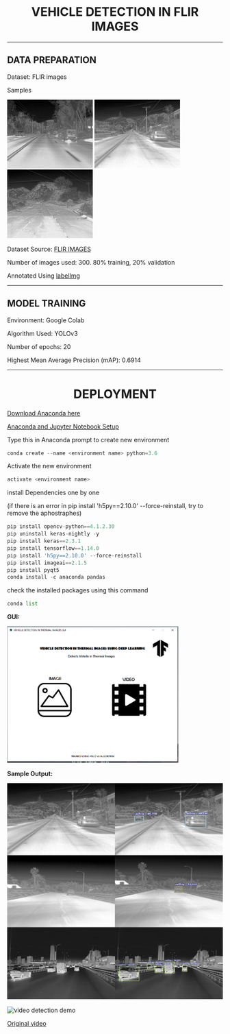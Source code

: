 <h1 align="center"><b>VEHICLE DETECTION IN FLIR IMAGES</b></h1>

---

## DATA PREPARATION

 Dataset: FLIR images

Samples

<img src="DEPLOYMENT/test/image(373).jpg" alt="drawing" width="200"/> <img src="DEPLOYMENT/test/image(379).jpg" alt="drawing" width="200"/> <img src="DEPLOYMENT/test/image-_383_.jpg" alt="drawing" width="200"/>




Dataset Source: [FLIR IMAGES](https://www.kaggle.com/deepnewbie/flir-thermal-images-dataset)

Number of images used: 300. 80% training, 20% validation

Annotated Using [labelImg](https://github.com/tzutalin/labelImg)

---

## MODEL TRAINING
Environment: Google Colab

Algorithm Used: YOLOv3

Number of epochs: 20

Highest Mean Average Precision (mAP): 0.6914

---

<h1 align="center"><b>DEPLOYMENT</b></h1>

[Download Anaconda here](https://www.anaconda.com/products/individual)

[Anaconda and Jupyter Notebook Setup](https://www.youtube.com/watch?v=syijLJ3oQzU)

Type this in Anaconda prompt to create new environment

```python 
conda create --name <environment name> python=3.6
```
Activate the new environment

```python 
activate <environment name>
```
install Dependencies one by one 

(if there is an error in pip install 'h5py==2.10.0' --force-reinstall, try to remove the aphostraphes)
```python 
pip install opencv-python==4.1.2.30
pip uninstall keras-nightly -y
pip install keras==2.3.1
pip install tensorflow==1.14.0
pip install 'h5py==2.10.0' --force-reinstall
pip install imageai==2.1.5
pip install pyqt5
conda install -c anaconda pandas
```
check the installed packages using this command

```python 
conda list
```

**GUI:**

<img src="GUI screenshot.png" alt="drawing" width="400"/>

**Sample Output:**

<img src="input_vs_output.jpg" alt="drawing" width="600"/>

![video detection demo](https://user-images.githubusercontent.com/69584351/139650405-0e43b3b3-bad6-4952-82cd-28f78ec4038a.gif)

[Original video](https://www.anaconda.com/products/individual)

